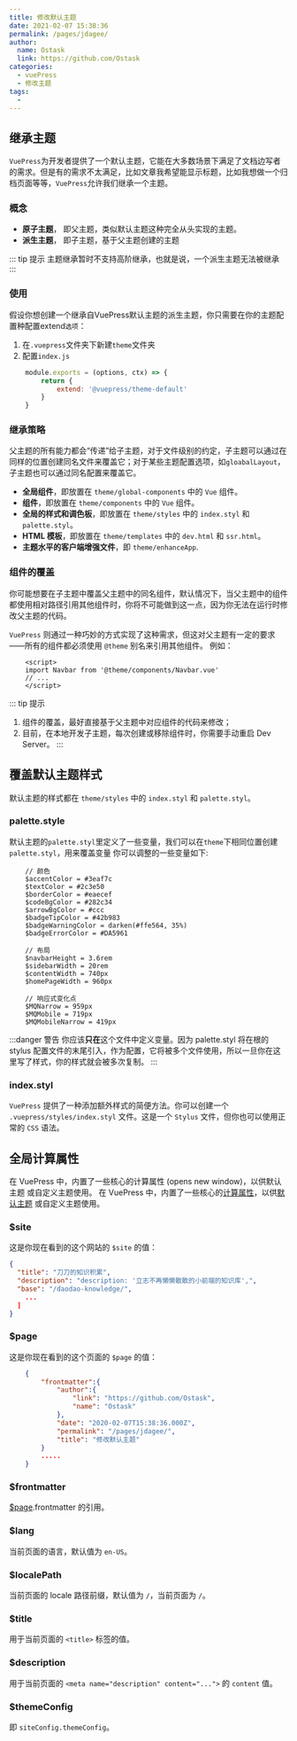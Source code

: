 ```yaml
---
title: 修改默认主题
date: 2021-02-07 15:38:36
permalink: /pages/jdagee/
author: 
  name: Ostask
  link: https://github.com/Ostask
categories: 
  - vuePress
  - 修改主题
tags: 
  - 
---
```

## 继承主题
`VuePress`为开发者提供了一个默认主题，它能在大多数场景下满足了文档边写者的需求。但是有的需求不太满足，比如文章我希望能显示标题，比如我想做一个归档页面等等，`VuePress`允许我们继承一个主题。

### 概念
- **原子主题**，
  即父主题，类似默认主题这种完全从头实现的主题。
- **派生主题**，
  即子主题，基于父主题创建的主题

::: tip 提示
主题继承暂时不支持高阶继承，也就是说，一个派生主题无法被继承
:::    

### 使用
假设你想创建一个继承自VuePress默认主题的派生主题，你只需要在你的主题配置种配置extend`选项`：
1. 在`.vuepress`文件夹下新建`theme`文件夹
2. 配置`index.js`
```js
    module.exports = (options, ctx) => {
        return {
            extend: '@vuepress/theme-default'
        }
    }
```

### 继承策略
父主题的所有能力都会“传递”给子主题，对于文件级别的约定，子主题可以通过在同样的位置创建同名文件来覆盖它；对于某些主题配置选项，如`gloabalLayout`，子主题也可以通过同名配置来覆盖它。
- **全局组件**，即放置在 `theme/global-components` 中的 `Vue` 组件。
- **组件**，即放置在 `theme/components` 中的 `Vue` 组件。
- **全局的样式和调色板**，即放置在 `theme/styles` 中的 `index.styl` 和 `palette.styl`。
- **HTML 模板**，即放置在 `theme/templates` 中的 `dev.html` 和 `ssr.html`。
- **主题水平的客户端增强文件**，即 `theme/enhanceApp`.

### 组件的覆盖
你可能想要在子主题中覆盖父主题中的同名组件，默认情况下，当父主题中的组件都使用相对路径引用其他组件时，你将不可能做到这一点，因为你无法在运行时修改父主题的代码。

`VuePress` 则通过一种巧妙的方式实现了这种需求，但这对父主题有一定的要求——所有的组件都必须使用 `@theme` 别名来引用其他组件。
例如：
```vue
    <script>
    import Navbar from '@theme/components/Navbar.vue'
    // ...
    </script>
```
::: tip 提示
1. 组件的覆盖，最好直接基于父主题中对应组件的代码来修改；
2. 目前，在本地开发子主题，每次创建或移除组件时，你需要手动重启 Dev Server。
:::

## 覆盖默认主题样式
默认主题的样式都在 `theme/styles` 中的 `index.styl` 和 `palette.styl`。
### palette.style
默认主题的`palette.styl`里定义了一些变量，我们可以在`theme`下相同位置创建`palette.styl`，用来覆盖变量
你可以调整的一些变量如下:
```stylus
    // 颜色
    $accentColor = #3eaf7c
    $textColor = #2c3e50
    $borderColor = #eaecef
    $codeBgColor = #282c34
    $arrowBgColor = #ccc
    $badgeTipColor = #42b983
    $badgeWarningColor = darken(#ffe564, 35%)
    $badgeErrorColor = #DA5961

    // 布局
    $navbarHeight = 3.6rem
    $sidebarWidth = 20rem
    $contentWidth = 740px
    $homePageWidth = 960px

    // 响应式变化点
    $MQNarrow = 959px
    $MQMobile = 719px
    $MQMobileNarrow = 419px
```

:::danger 警告
你应该**只在**这个文件中定义变量。因为 palette.styl 将在根的 stylus 配置文件的末尾引入，作为配置，它将被多个文件使用，所以一旦你在这里写了样式，你的样式就会被多次复制。
:::

### index.styl
`VuePress` 提供了一种添加额外样式的简便方法。你可以创建一个 `.vuepress/styles/index.styl` 文件。这是一个 `Stylus` 文件，但你也可以使用正常的 `CSS` 语法。

## 全局计算属性
在 VuePress 中，内置了一些核心的计算属性 (opens new window)，以供默认主题 或自定义主题使用。
在 VuePress 中，内置了一些核心的[计算属性](https://cn.vuejs.org/v2/guide/computed.html#%E8%AE%A1%E7%AE%97%E5%B1%9E%E6%80%A7)，以供[默认主题](../theme/default-theme-config.md) 或自定义主题使用。

### $site

这是你现在看到的这个网站的 `$site` 的值：

``` json
{
  "title": "刀刀的知识积累",
  "description": "description: '立志不再懒懒散散的小前端的知识库',",
  "base": "/daodao-knowledge/",
    ...
  ]
}
```

### $page

这是你现在看到的这个页面的 `$page` 的值：

``` json
    {
        "frontmatter":{
            "author":{
                "link": "https://github.com/Ostask",
                "name": "Ostask"
            },
            "date": "2020-02-07T15:38:36.000Z",
            "permalink": "/pages/jdagee/",
            "title": "修改默认主题"
        }
        .....
    }
```

### $frontmatter

[$page](#page).frontmatter 的引用。

### $lang

当前页面的语言，默认值为 `en-US`。


### $localePath

当前页面的 locale 路径前缀，默认值为 `/`，当前页面为 `/`。


### $title

用于当前页面的 `<title>` 标签的值。

### $description

用于当前页面的 `<meta name="description" content="...">` 的 `content` 值。

### $themeConfig

即 `siteConfig.themeConfig`。
